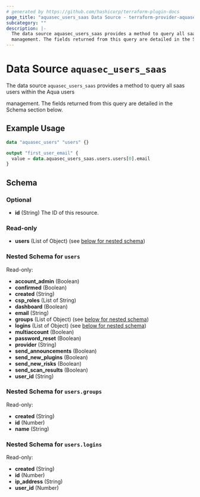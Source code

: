 ```yaml
---
# generated by https://github.com/hashicorp/terraform-plugin-docs
page_title: "aquasec_users_saas Data Source - terraform-provider-aquasec"
subcategory: ""
description: |-
  The data source aquasec_users_saas provides a method to query all saas users within the Aqua users
  management. The fields returned from this query are detailed in the Schema section below.
---
```


# Data Source `aquasec_users_saas`

The data source `aquasec_users_saas` provides a method to query all saas users within the Aqua users

management. The fields returned from this query are detailed in the Schema section below.

## Example Usage

```terraform
data "aquasec_users" "users" {}

output "first_user_email" {
  value = data.aquasec_users_saas.users.users[0].email
}
```

<!-- schema generated by tfplugindocs -->
## Schema

### Optional

- **id** (String) The ID of this resource.

### Read-only

- **users** (List of Object) (see [below for nested schema](#nestedatt--users))

<a id="nestedatt--users"></a>
### Nested Schema for `users`

Read-only:

- **account_admin** (Boolean)
- **confirmed** (Boolean)
- **created** (String)
- **csp_roles** (List of String)
- **dashboard** (Boolean)
- **email** (String)
- **groups** (List of Object) (see [below for nested schema](#nestedobjatt--users--groups))
- **logins** (List of Object) (see [below for nested schema](#nestedobjatt--users--logins))
- **multiaccount** (Boolean)
- **password_reset** (Boolean)
- **provider** (String)
- **send_announcements** (Boolean)
- **send_new_plugins** (Boolean)
- **send_new_risks** (Boolean)
- **send_scan_results** (Boolean)
- **user_id** (String)

<a id="nestedobjatt--users--groups"></a>
### Nested Schema for `users.groups`

Read-only:

- **created** (String)
- **id** (Number)
- **name** (String)


<a id="nestedobjatt--users--logins"></a>
### Nested Schema for `users.logins`

Read-only:

- **created** (String)
- **id** (Number)
- **ip_address** (String)
- **user_id** (Number)


